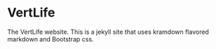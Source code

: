 # VertLife  
The VertLife website. This is a jekyll site that uses kramdown flavored markdown and Bootstrap css. 
